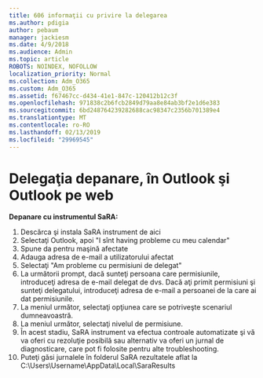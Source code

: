 ```yaml
---
title: 606 informaţii cu privire la delegarea
ms.author: pdigia
author: pebaum
manager: jackiesm
ms.date: 4/9/2018
ms.audience: Admin
ms.topic: article
ROBOTS: NOINDEX, NOFOLLOW
localization_priority: Normal
ms.collection: Adm_O365
ms.custom: Adm_O365
ms.assetid: f67467cc-d434-41e1-847c-120412b12c3f
ms.openlocfilehash: 971838c2b6fcb2849d79aa8e84ab3bf2e1d6e383
ms.sourcegitcommit: 6bd248764239282688cac98347c2356b701389e4
ms.translationtype: MT
ms.contentlocale: ro-RO
ms.lasthandoff: 02/13/2019
ms.locfileid: "29969545"
---
```

# <a name="troubleshooting-delegation-in-outlook-and-outlook-on-the-web"></a>Delegaţia depanare, în Outlook şi Outlook pe web

**Depanare cu instrumentul SaRA:**

1. Descărca şi instala SaRA instrument de aici
1. Selectaţi Outlook, apoi "I sînt having probleme cu meu calendar"
1. Spune da pentru maşină afectate
1. Adauga adresa de e-mail a utilizatorului afectat
1. Selectaţi "Am probleme cu permisiuni de delegat"
1. La următorii prompt, dacă sunteţi persoana care permisiunile, introduceţi adresa de e-mail delegat de dvs. Dacă aţi primit permisiuni şi sunteţi delegatului, introduceţi adresa de e-mail a persoanei de la care ai dat permisiunile.
1. La meniul următor, selectaţi opţiunea care se potriveşte scenariul dumneavoastră. 
1. La meniul următor, selectaţi nivelul de permisiune.
1. În acest stadiu, SaRA instrument va efectua controale automatizate şi vă va oferi cu rezoluţie posibilă sau alternativ va oferi un jurnal de diagnosticare, care pot fi folosite pentru alte troubleshooting.
1. Puteţi găsi jurnalele în folderul SaRA rezultatele aflat la C:\Users\Username\AppData\Local\SaraResults